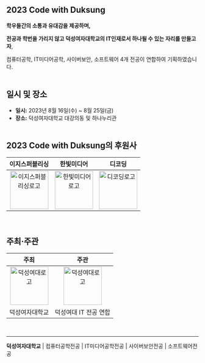 ## **2023 Code with Duksung**


**학우들간의 소통과 유대감을 제공하며,** 

**전공과 학번을 가리지 않고 덕성여자대학교의 IT인재로서 하나될 수 있는 자리를 만들고자**,

컴퓨터공학, IT미디어공학, 사이버보안, 소프트웨어 4개 전공이 연합하여 기획하였습니다.  <br><br>


## **일시 및 장소**


- **일시:** 2023년 8월 16일(수) ~ 8월 25일(금)
- **장소:** 덕성여자대학교 대강의동 및 하나누리관 <br><br>

  
## **2023 Code with Duksung의 후원사**


| 이지스퍼블리싱 | 한빛미디어 | 디코딩 |
| :---: | :---: | :---: |
| <img width="100" alt="이지스퍼블리싱로고" src="https://github.com/2023-CodewithDuksung/.github/assets/114045826/82609c4b-d18d-4399-bfcf-5640a64960a5"> | <img width="100" alt="한빛미디어로고" src="https://github.com/2023-CodewithDuksung/.github/assets/114045826/a7b6d7b2-6d02-433d-9d45-71d8b680d786"> | <img width="100" alt="디코딩로고" src="https://github.com/2023-CodewithDuksung/.github/assets/114045826/b1f2cd4b-9c1f-4ea1-aafb-9d82c3320fde"> |
<br>

## **주최·주관**

| 주최 | 주관 |
| :---: | :---: |
| <img width="100" alt="덕성여대로고" src="https://github.com/2023-CodewithDuksung/.github/assets/114045826/84776474-5dd6-4055-b490-358d38558f59"> | <img width="100" alt="덕성여대로고" src="https://github.com/2023-CodewithDuksung/.github/assets/114045826/84776474-5dd6-4055-b490-358d38558f59"> | 
| 덕성여자대학교 | 덕성여대 IT 전공 연합 | 

<br>

---

<strong>덕성여자대학교</strong> | 컴퓨터공학전공 | IT미디어공학전공 | 사이버보안전공 | 소프트웨어전공
